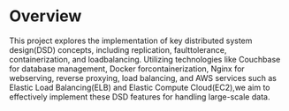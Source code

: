 # Overview

This project explores the implementation of key distributed system design(DSD) concepts, including replication, faulttolerance, containerization, and loadbalancing. Utilizing technologies like Couchbase for database management, Docker forcontainerization, Nginx for webserving, reverse proxying, load balancing, and AWS services such as Elastic Load Balancing(ELB) and Elastic Compute Cloud(EC2),we aim to effectively implement these DSD features for handling large-scale data.
